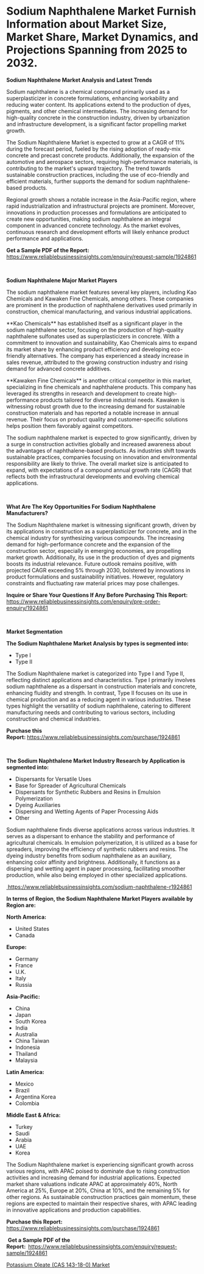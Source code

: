 <p><h1>Sodium Naphthalene Market Furnish Information about Market Size, Market Share, Market Dynamics, and Projections Spanning from 2025 to 2032.</h1></p><p><strong>Sodium Naphthalene Market Analysis and Latest Trends</strong></p>
<p><p>Sodium naphthalene is a chemical compound primarily used as a superplasticizer in concrete formulations, enhancing workability and reducing water content. Its applications extend to the production of dyes, pigments, and other chemical intermediates. The increasing demand for high-quality concrete in the construction industry, driven by urbanization and infrastructure development, is a significant factor propelling market growth.</p><p>The Sodium Naphthalene Market is expected to grow at a CAGR of 11% during the forecast period, fueled by the rising adoption of ready-mix concrete and precast concrete products. Additionally, the expansion of the automotive and aerospace sectors, requiring high-performance materials, is contributing to the market's upward trajectory. The trend towards sustainable construction practices, including the use of eco-friendly and efficient materials, further supports the demand for sodium naphthalene-based products.</p><p>Regional growth shows a notable increase in the Asia-Pacific region, where rapid industrialization and infrastructural projects are prominent. Moreover, innovations in production processes and formulations are anticipated to create new opportunities, making sodium naphthalene an integral component in advanced concrete technology. As the market evolves, continuous research and development efforts will likely enhance product performance and applications.</p></p>
<p><strong>Get a Sample PDF of the Report:&nbsp;</strong> <a href="https://www.reliablebusinessinsights.com/enquiry/request-sample/1924861?utm_campaign=3259&utm_medium=2&utm_source=Github&utm_content=ia&utm_term=28032025&utm_id=sodium-naphthalene">https://www.reliablebusinessinsights.com/enquiry/request-sample/1924861</a></p>
<p>&nbsp;</p>
<p><strong>Sodium Naphthalene Major Market Players</strong></p>
<p><p>The sodium naphthalene market features several key players, including Kao Chemicals and Kawaken Fine Chemicals, among others. These companies are prominent in the production of naphthalene derivatives used primarily in construction, chemical manufacturing, and various industrial applications.</p><p>**Kao Chemicals** has established itself as a significant player in the sodium naphthalene sector, focusing on the production of high-quality naphthalene sulfonates used as superplasticizers in concrete. With a commitment to innovation and sustainability, Kao Chemicals aims to expand its market share by enhancing product efficiency and developing eco-friendly alternatives. The company has experienced a steady increase in sales revenue, attributed to the growing construction industry and rising demand for advanced concrete additives. </p><p>**Kawaken Fine Chemicals** is another critical competitor in this market, specializing in fine chemicals and naphthalene products. This company has leveraged its strengths in research and development to create high-performance products tailored for diverse industrial needs. Kawaken is witnessing robust growth due to the increasing demand for sustainable construction materials and has reported a notable increase in annual revenue. Their focus on product quality and customer-specific solutions helps position them favorably against competitors.</p><p>The sodium naphthalene market is expected to grow significantly, driven by a surge in construction activities globally and increased awareness about the advantages of naphthalene-based products. As industries shift towards sustainable practices, companies focusing on innovation and environmental responsibility are likely to thrive. The overall market size is anticipated to expand, with expectations of a compound annual growth rate (CAGR) that reflects both the infrastructural developments and evolving chemical applications.</p></p>
<p>&nbsp;</p>
<p><strong>What Are The Key Opportunities For Sodium Naphthalene Manufacturers?</strong></p>
<p><p>The Sodium Naphthalene market is witnessing significant growth, driven by its applications in construction as a superplasticizer for concrete, and in the chemical industry for synthesizing various compounds. The increasing demand for high-performance concrete and the expansion of the construction sector, especially in emerging economies, are propelling market growth. Additionally, its use in the production of dyes and pigments boosts its industrial relevance. Future outlook remains positive, with projected CAGR exceeding 5% through 2030, bolstered by innovations in product formulations and sustainability initiatives. However, regulatory constraints and fluctuating raw material prices may pose challenges.</p></p>
<p><strong>Inquire or Share Your Questions If Any Before Purchasing This Report:</strong> <a href="https://www.reliablebusinessinsights.com/enquiry/pre-order-enquiry/1924861?utm_campaign=3259&utm_medium=2&utm_source=Github&utm_content=ia&utm_term=28032025&utm_id=sodium-naphthalene">https://www.reliablebusinessinsights.com/enquiry/pre-order-enquiry/1924861</a></p>
<p>&nbsp;</p>
<p><strong>Market Segmentation</strong></p>
<p><strong>The Sodium Naphthalene Market Analysis by types is segmented into:</strong></p>
<p><ul><li>Type I</li><li>Type II</li></ul></p>
<p><p>The Sodium Naphthalene market is categorized into Type I and Type II, reflecting distinct applications and characteristics. Type I primarily involves sodium naphthalene as a dispersant in construction materials and concrete, enhancing fluidity and strength. In contrast, Type II focuses on its use in chemical production and as a reducing agent in various industries. These types highlight the versatility of sodium naphthalene, catering to different manufacturing needs and contributing to various sectors, including construction and chemical industries.</p></p>
<p><strong>Purchase this Report:&nbsp;</strong><a href="https://www.reliablebusinessinsights.com/purchase/1924861?utm_campaign=3259&utm_medium=2&utm_source=Github&utm_content=ia&utm_term=28032025&utm_id=sodium-naphthalene">https://www.reliablebusinessinsights.com/purchase/1924861</a></p>
<p>&nbsp;</p>
<p><strong>The Sodium Naphthalene Market Industry Research by Application is segmented into:</strong></p>
<p><ul><li>Dispersants for Versatile Uses</li><li>Base for Spreader of Agricultural Chemicals</li><li>Dispersants for Synthetic Rubbers and Resins in Emulsion Polymerization</li><li>Dyeing Auxiliaries</li><li>Dispersing and Wetting Agents of Paper Processing Aids</li><li>Other</li></ul></p>
<p><p>Sodium naphthalene finds diverse applications across various industries. It serves as a dispersant to enhance the stability and performance of agricultural chemicals. In emulsion polymerization, it is utilized as a base for spreaders, improving the efficiency of synthetic rubbers and resins. The dyeing industry benefits from sodium naphthalene as an auxiliary, enhancing color affinity and brightness. Additionally, it functions as a dispersing and wetting agent in paper processing, facilitating smoother production, while also being employed in other specialized applications.</p></p>
<p><a href="https://www.reliablebusinessinsights.com/sodium-naphthalene-r1924861?utm_campaign=3259&utm_medium=2&utm_source=Github&utm_content=ia&utm_term=28032025&utm_id=sodium-naphthalene">&nbsp;https://www.reliablebusinessinsights.com/sodium-naphthalene-r1924861</a></p>
<p><strong>In terms of Region, the Sodium Naphthalene Market Players available by Region are:</strong></p>
<p>
    <p> <strong> North America: </strong>
        <ul>
            <li>United States</li>
            <li>Canada</li>
        </ul>
        </p> 
    <p> <strong> Europe: </strong>
        <ul>
            <li>Germany</li>
            <li>France</li>
            <li>U.K.</li>
            <li>Italy</li>
            <li>Russia</li>
        </ul>
        </p> 
    <p> <strong> Asia-Pacific: </strong>
        <ul>
            <li>China</li>
            <li>Japan</li>
            <li>South Korea</li>
            <li>India</li>
            <li>Australia</li>
            <li>China Taiwan</li>
            <li>Indonesia</li>
            <li>Thailand</li>
            <li>Malaysia</li>
        </ul>
        </p> 
    <p> <strong> Latin America: </strong>
        <ul>
            <li>Mexico</li>
            <li>Brazil</li>
            <li>Argentina Korea</li>
            <li>Colombia</li>
        </ul>
        </p> 
    <p> <strong> Middle East & Africa: </strong>
        <ul>
            <li>Turkey</li>
            <li>Saudi</li>
            <li>Arabia</li>
            <li>UAE</li>
            <li>Korea</li>
        </ul>
    </p>
    </p>
<p><p>The Sodium Naphthalene market is experiencing significant growth across various regions, with APAC poised to dominate due to rising construction activities and increasing demand for industrial applications. Expected market share valuations indicate APAC at approximately 40%, North America at 25%, Europe at 20%, China at 10%, and the remaining 5% for other regions. As sustainable construction practices gain momentum, these regions are expected to maintain their respective shares, with APAC leading in innovative applications and production capabilities.</p></p>
<p><strong>Purchase this Report: </strong><a href="https://www.reliablebusinessinsights.com/purchase/1924861?utm_campaign=3259&utm_medium=2&utm_source=Github&utm_content=ia&utm_term=28032025&utm_id=sodium-naphthalene">https://www.reliablebusinessinsights.com/purchase/1924861</a></p>
<p>&nbsp;<strong>Get a Sample PDF of the Report:&nbsp;&nbsp;</strong><a href="https://www.reliablebusinessinsights.com/enquiry/request-sample/1924861?utm_campaign=3259&utm_medium=2&utm_source=Github&utm_content=ia&utm_term=28032025&utm_id=sodium-naphthalene">https://www.reliablebusinessinsights.com/enquiry/request-sample/1924861</a></p>
<p><strong></strong></p>
<p><p><a href="https://github.com/vassihucz/Market-Research-Report-List-1/blob/main/potassium-oleate-cas-143-18-0-market.md?utm_campaign=3259&utm_medium=2&utm_source=Github&utm_content=ia&utm_term=28032025&utm_id=sodium-naphthalene">Potassium Oleate (CAS 143-18-0) Market</a></p></p>